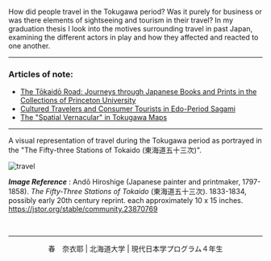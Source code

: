 How did people travel in the Tokugawa period? Was it purely for business or was there elements of sightseeing and tourism in their travel? In my graduation thesis I look into the motives surrounding travel in past Japan, examining the different actors in play and how they affected and reacted to one another. 

----

### Articles of note: 
- [The Tōkaidō Road: Journeys through Japanese Books and Prints in the Collections of Princeton University](https://www.jstor.org/stable/10.25290/prinunivlibrchro.73.1.0068)
- [Cultured Travelers and Consumer Tourists in Edo-Period Sagami](https://www.jstor.org/stable/25066305)
- [The "Spatial Vernacular" in Tokugawa Maps](https://www.jstor.org/stable/2658946)


-----

A visual representation of travel during the Tokugawa period as portrayed in the "The Fifty-three Stations of Tokaido (東海道五十三次)".

![travel](https://raw.githubusercontent.com/hall-naiya/hall-naiya.github.io/main/travel.jpg "travel" ) 

__*Image Reference*__ :
Andō Hiroshige (Japanese painter and printmaker, 1797-1858). *The Fifty-Three Stations of Tokaido* (東海道五十三次). 1833-1834, possibly early 20th century reprint. each approximately 10 x 15 inches. https://jstor.org/stable/community.23870769

&nbsp;
&nbsp;
&nbsp;

----

<div align="center"> 春　奈衣耶  |   北海道大学  |   現代日本学プログラム４年生